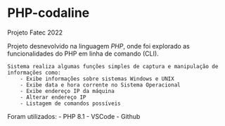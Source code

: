 # PHP-codaline

Projeto Fatec 2022

Projeto desnevolvido na linguagem *PHP*, onde foi explorado as funcionalidades do PHP em linha de comando (CLI).

    Sistema realiza algumas funções simples de captura e manipulação de informações como:
        - Exibe informações sobre sistemas Windows e UNIX
        - Exibe data e hora corrente no Sistema Operacional
        - Exibe endereço IP da máquina
        - Alterar endereço IP
        - Listagem de comandos possíveis

Foram utilizados:
    - PHP 8.1
    - VSCode
    - Github